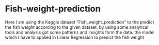# Fish-weight-prediction
Here I am using the Kaggle dataset "Fish_weight_prediction" to the predict the fish weight according to the given dataset. by using some analytical  tools and analysis  got some patterns and insights form the data. the model which I have to applied in Linear Regression to predict the fish weight

